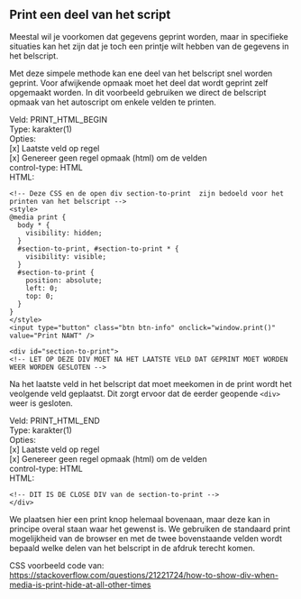 ## Print een deel van het script ##

Meestal wil je voorkomen dat gegevens geprint worden, maar in specifieke situaties kan het zijn dat je toch een printje wilt hebben van de gegevens in het belscript.

Met deze simpele methode kan ene deel van het belscript snel worden geprint. Voor afwijkende opmaak moet het deel dat wordt geprint zelf opgemaakt worden. In dit voorbeeld gebruiken we direct de belscript opmaak van het autoscript om enkele velden te printen.

Veld: PRINT_HTML_BEGIN  
Type: karakter(1)  
Opties:  
[x] Laatste veld op regel  
[x] Genereer geen regel opmaak (html) om de velden  
control-type: HTML  
HTML:
```
<!-- Deze CSS en de open div section-to-print  zijn bedoeld voor het printen van het belscript -->
<style>
@media print {
  body * {
    visibility: hidden;
  }
  #section-to-print, #section-to-print * {
    visibility: visible;
  }
  #section-to-print {
    position: absolute;
    left: 0;
    top: 0;
  }
}
</style>
<input type="button" class="btn btn-info" onclick="window.print()" value="Print NAWT" />

<div id="section-to-print">
<!-- LET OP DEZE DIV MOET NA HET LAATSTE VELD DAT GEPRINT MOET WORDEN WEER WORDEN GESLOTEN -->
```

Na het laatste veld in het belscript dat moet meekomen in de print wordt het veolgende veld geplaatst. Dit zorgt ervoor dat de eerder geopende `<div>` weer is gesloten.

Veld: PRINT_HTML_END  
Type: karakter(1)  
Opties:  
[x] Laatste veld op regel  
[x] Genereer geen regel opmaak (html) om de velden  
control-type: HTML  
HTML:
```
<!-- DIT IS DE CLOSE DIV van de section-to-print -->
</div>
```

We plaatsen hier een print knop helemaal bovenaan, maar deze kan in principe overal staan waar het gewenst is. We gebruiken de standaard print mogelijkheid van de browser en met de twee bovenstaande velden wordt bepaald welke delen van het belscript in de afdruk terecht komen.

CSS voorbeeld code van: https://stackoverflow.com/questions/21221724/how-to-show-div-when-media-is-print-hide-at-all-other-times
